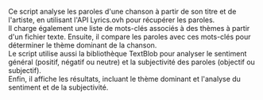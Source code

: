 Ce script analyse les paroles d'une chanson à partir de son titre et de l'artiste, en utilisant l'API Lyrics.ovh pour récupérer les paroles. </br>
Il charge également une liste de mots-clés associés à des thèmes à partir d'un fichier texte. Ensuite, il compare les paroles avec ces mots-clés pour déterminer le thème dominant de la chanson.</br>
Le script utilise aussi la bibliothèque TextBlob pour analyser le sentiment général (positif, négatif ou neutre) et la subjectivité des paroles (objectif ou subjectif). </br>
Enfin, il affiche les résultats, incluant le thème dominant et l'analyse du sentiment et de la subjectivité.
